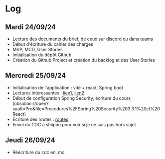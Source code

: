 # Log

## Mardi 24/09/24
- Lecture des documents du brief, de ceux sur discord ou dans teams
- Début d'écriture du cahier des charges
- MVP, MCD, User Stories
- Initialisation du dépôt Github
- Création du Github Project et création du backlog et des User Stories

## Mercredi 25/09/24
- Initialisation de l'application : vite + react, Spring boot
- Lectures intéressantes : [lien1](https://vectorlinux.com/spring-security-login-page-with-react/), [lien2](https://mossaabfrifita.github.io/docs/Spring%20Framework/spring)
- Début de configuration Spring Security, écriture du cours (obsidian://open?vault=Pro&file=Procedures%2FSpring%20Security%203.3.1%20et%20React)
- Ecriture des routes : [routes](../routes.md)
- Envoi du CDC à shiipou pour voir si je ne suis pas hors sujet

## Jeudi 26/09/24
- Réécriture du cdc en .md
